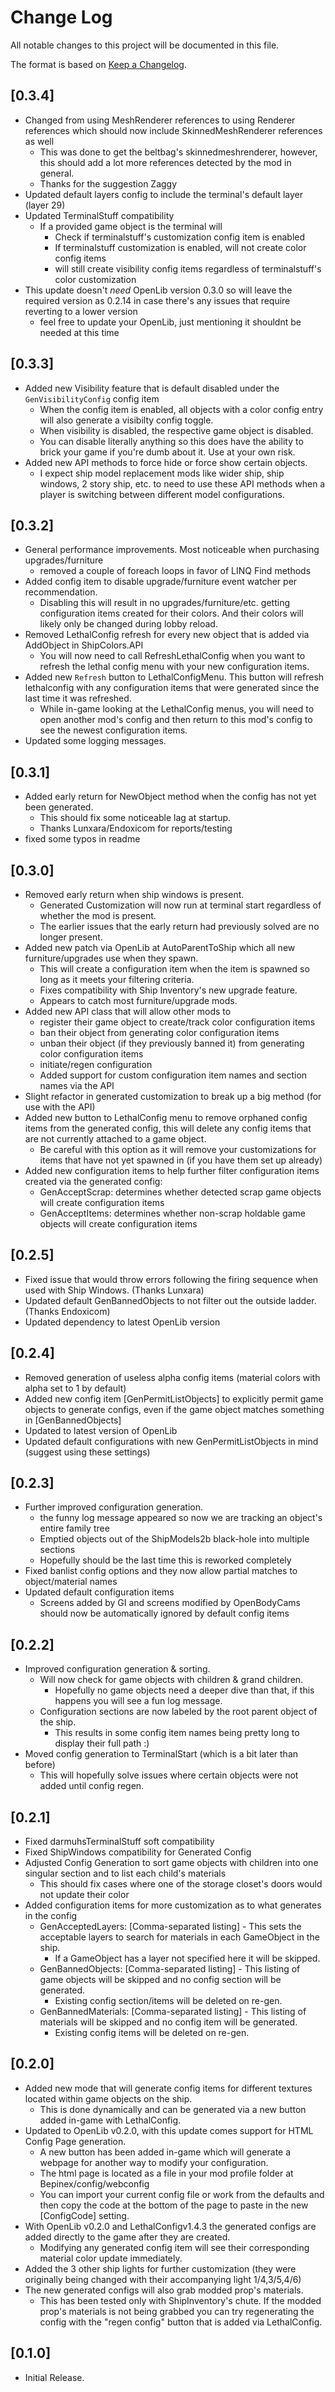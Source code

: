 # Change Log

All notable changes to this project will be documented in this file.
 
The format is based on [Keep a Changelog](http://keepachangelog.com/).

## [0.3.4]
 - Changed from using MeshRenderer references to using Renderer references which should now include SkinnedMeshRenderer references as well
	- This was done to get the beltbag's skinnedmeshrenderer, however, this should add a lot more references detected by the mod in general.
	- Thanks for the suggestion Zaggy
 - Updated default layers config to include the terminal's default layer (layer 29)
 - Updated TerminalStuff compatibility
	- If a provided game object is the terminal will
		- Check if terminalstuff's customization config item is enabled
		- If terminalstuff customization is enabled, will not create color config items
		- will still create visibility config items regardless of terminalstuff's color customization
 - This update doesn't *need* OpenLib version 0.3.0 so will leave the required version as 0.2.14 in case there's any issues that require reverting to a lower version
	- feel free to update your OpenLib, just mentioning it shouldnt be needed at this time

## [0.3.3]
 - Added new Visibility feature that is default disabled under the ``GenVisibilityConfig`` config item
	- When the config item is enabled, all objects with a color config entry will also generate a visibilty config toggle.
	- When visibility is disabled, the respective game object is disabled.
	- You can disable literally anything so this does have the ability to brick your game if you're dumb about it. Use at your own risk.
 - Added new API methods to force hide or force show certain objects.
	- I expect ship model replacement mods like wider ship, ship windows, 2 story ship, etc. to need to use these API methods when a player is switching between different model configurations.

## [0.3.2]
 - General performance improvements. Most noticeable when purchasing upgrades/furniture
	- removed a couple of foreach loops in favor of LINQ Find methods
 - Added config item to disable upgrade/furniture event watcher per recommendation.
	- Disabling this will result in no upgrades/furniture/etc. getting configuration items created for their colors. And their colors will likely only be changed during lobby reload.
 - Removed LethalConfig refresh for every new object that is added via AddObject in ShipColors.API
	- You will now need to call RefreshLethalConfig when you want to refresh the lethal config menu with your new configuration items.
 - Added new ``Refresh`` button to LethalConfigMenu. This button will refresh lethalconfig with any configuration items that were generated since the last time it was refreshed.
	- While in-game looking at the LethalConfig menus, you will need to open another mod's config and then return to this mod's config to see the newest configuration items.
 - Updated some logging messages.

## [0.3.1]
 - Added early return for NewObject method when the config has not yet been generated.
	- This should fix some noticeable lag at startup.
	- Thanks Lunxara/Endoxicom for reports/testing
 - fixed some typos in readme

## [0.3.0]
 - Removed early return when ship windows is present.
	- Generated Customization will now run at terminal start regardless of whether the mod is present.
	- The earlier issues that the early return had previously solved are no longer present.
 - Added new patch via OpenLib at AutoParentToShip which all new furniture/upgrades use when they spawn.
	- This will create a configuration item when the item is spawned so long as it meets your filtering criteria.
	- Fixes compatibility with Ship Inventory's new upgrade feature.
	- Appears to catch most furniture/upgrade mods.
 - Added new API class that will allow other mods to
	- register their game object to create/track color configuration items
	- ban their object from generating color configuration items
	- unban their object (if they previously banned it) from generating color configuration items
	- initiate/regen configuration
	- Added support for custom configuration item names and section names via the API
 - Slight refactor in generated customization to break up a big method (for use with the API)
 - Added new button to LethalConfig menu to remove orphaned config items from the generated config, this will delete any config items that are not currently attached to a game object.
	- Be careful with this option as it will remove your customizations for items that have not yet spawned in (if you have them set up already)
 - Added new configuration items to help further filter configuration items created via the generated config:
	- GenAcceptScrap: determines whether detected scrap game objects will create configuration items
	- GenAcceptItems: determines whether non-scrap holdable game objects will create configuration items

## [0.2.5]
 - Fixed issue that would throw errors following the firing sequence when used with Ship Windows. (Thanks Lunxara)
 - Updated default GenBannedObjects to not filter out the outside ladder. (Thanks Endoxicom)
 - Updated dependency to latest OpenLib version

## [0.2.4]
 - Removed generation of useless alpha config items (material colors with alpha set to 1 by default)
 - Added new config item [GenPermitListObjects] to explicitly permit game objects to generate configs, even if the game object matches something in [GenBannedObjects]
 - Updated to latest version of OpenLib
 - Updated default configurations with new GenPermitListObjects in mind (suggest using these settings)

## [0.2.3]
 - Further improved configuration generation.
	- the funny log message appeared so now we are tracking an object's entire family tree
	- Emptied objects out of the ShipModels2b black-hole into multiple sections
	- Hopefully should be the last time this is reworked completely
 - Fixed banlist config options and they now allow partial matches to object/material names
 - Updated default configuration items
	- Screens added by GI and screens modified by OpenBodyCams should now be automatically ignored by default config items

## [0.2.2]
 - Improved configuration generation & sorting.
	- Will now check for game objects with children & grand children.
		- Hopefully no game objects need a deeper dive than that, if this happens you will see a fun log message.
	- Configuration sections are now labeled by the root parent object of the ship.
		- This results in some config item names being pretty long to display their full path :)
 - Moved config generation to TerminalStart (which is a bit later than before)
	- This will hopefully solve issues where certain objects were not added until config regen.

## [0.2.1]
 - Fixed darmuhsTerminalStuff soft compatibility
 - Fixed ShipWindows compatibility for Generated Config
 - Adjusted Config Generation to sort game objects with children into one singular section and to list each child's materials
	- This should fix cases where one of the storage closet's doors would not update their color
 - Added configuration items for more customization as to what generates in the config
	- GenAcceptedLayers: [Comma-separated listing] - This sets the acceptable layers to search for materials in each GameObject in the ship. 
		- If a GameObject has a layer not specified here it will be skipped.
	- GenBannedObjects: [Comma-separated listing] - This listing of game objects will be skipped and no config section will be generated.
		- Existing config section/items will be deleted on re-gen.
	- GenBannedMaterials: [Comma-separated listing] - This listing of materials will be skipped and no config item will be generated.
		- Existing config items will be deleted on re-gen.

## [0.2.0]
 - Added new mode that will generate config items for different textures located within game objects on the ship.
	- This is done dynamically and can be generated via a new button added in-game with LethalConfig.
 - Updated to OpenLib v0.2.0, with this update comes support for HTML Config Page generation.
	- A new button has been added in-game which will generate a webpage for another way to modify your configuration.
	- The html page is located as a file in your mod profile folder at Bepinex/config/webconfig
	- You can import your current config file or work from the defaults and then copy the code at the bottom of the page to paste in the new [ConfigCode] setting.
 - With OpenLib v0.2.0 and LethalConfigv1.4.3 the generated configs are added directly to the game after they are created.
	- Modifying any generated config item will see their corresponding material color update immediately.
 - Added the 3 other ship lights for further customization (they were originally being changed with their accompanying light 1/4,3/5,4/6)
 - The new generated configs will also grab modded prop's materials.
	- This has been tested only with ShipInventory's chute. If the modded prop's materials is not being grabbed you can try regenerating the config with the "regen config" button that is added via LethalConfig.
 
## [0.1.0]
 - Initial Release.